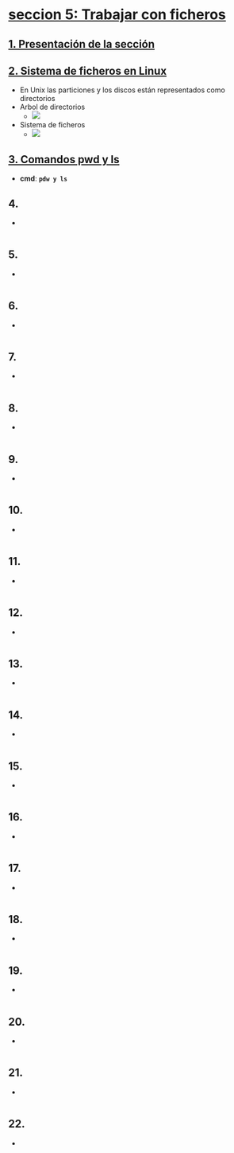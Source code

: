 # [seccion 5: Trabajar con ficheros](https://www.udemy.com/course/aprende-linux-desde-cero-hasta-programar-en-shell-script/learn/lecture/13334200#overview)

## [1. Presentación de la sección](https://www.udemy.com/course/aprende-linux-desde-cero-hasta-programar-en-shell-script/learn/lecture/13334200#overview)

## [2. Sistema de ficheros en Linux](https://www.udemy.com/course/aprende-linux-desde-cero-hasta-programar-en-shell-script/learn/lecture/13226334#overview)
- En Unix las particiones y los discos están representados como directorios
- Arbol de directorios
  - ![](https://trello-attachments.s3.amazonaws.com/5da0d7fb764b8b74e4c44bc9/812x479/e4545cc0ecac8c3e1e6a2f12fdac577a/image.png)
- Sistema de ficheros
  - ![](https://trello-attachments.s3.amazonaws.com/5da0d7fb764b8b74e4c44bc9/624x328/5bd645552de9cde0e5507a8ff4b7561a/image.png)
## [3. Comandos pwd y ls](https://www.udemy.com/course/aprende-linux-desde-cero-hasta-programar-en-shell-script/learn/lecture/13226336#overview)
- **cmd**: **`pdw y ls`**
## 4.
- 
```js
```
## 5.
- 
```js
```
## 6.
- 
```js
```
## 7.
- 
```js
```
## 8.
- 
```js
```
## 9.
- 
```js
```
## 10.
- 
```js
```
## 11.
- 
```js
```
## 12.
- 
```js
```
## 13.
- 
```js
```
## 14.
- 
```js
```
## 15.
- 
```js
```
## 16.
- 
```js
```
## 17.
- 
```js
```
## 18.
- 
```js
```
## 19.
- 
```js
```
## 20.
- 
```js
```
## 21.
- 
```js
```
## 22.
- 
```js
```

